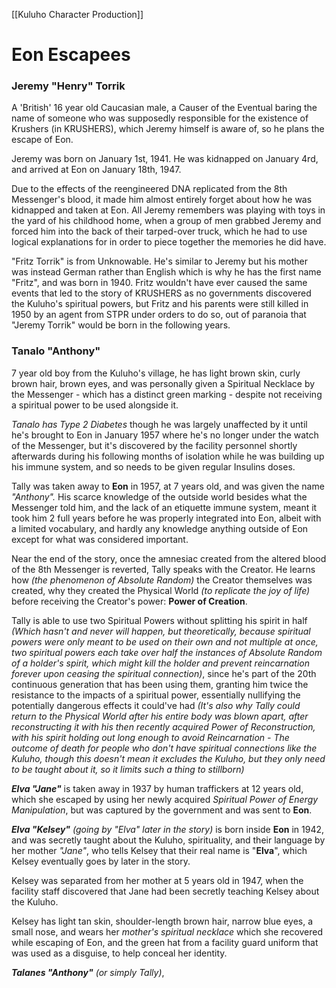 [[Kuluho Character Production]]
# Eon Escapees
### Jeremy "Henry" Torrik
 A 'British' 16 year old Caucasian male, a Causer of the Eventual baring the name of someone who was supposedly responsible for the existence of Krushers (in KRUSHERS), which Jeremy himself is aware of, so he plans the escape of Eon.

 Jeremy was born on January 1st, 1941. He was kidnapped on January 4rd, and arrived at Eon on January 18th, 1947.

 Due to the effects of the reengineered DNA replicated from the 8th Messenger's blood, it made him almost entirely forget about how he was kidnapped and taken at Eon. All Jeremy remembers was playing with toys in the yard of his childhood home, when a group of men grabbed Jeremy and forced him into the back of their tarped-over truck, which he had to use logical explanations for in order to piece together the memories he did have.

 "Fritz Torrik" is from Unknowable. He's similar to Jeremy but his mother was instead German rather than English which is why he has the first name "Fritz", and was born in 1940. Fritz wouldn't have ever caused the same events that led to the story of KRUSHERS as no governments discovered the Kuluho's spiritual powers, but Fritz and his parents were still killed in 1950 by an agent from STPR under orders to do so, out of paranoia that "Jeremy Torrik" would be born in the following years. 

### Tanalo "Anthony"
  7 year old boy from the Kuluho's village, he has light brown skin, curly brown hair, brown eyes, and was personally given a Spiritual Necklace by the Messenger - which has a distinct green marking - despite not receiving a spiritual power to be used alongside it.
  
  _Tanalo has Type 2 Diabetes_ though he was largely unaffected by it until he's brought to Eon in January 1957 where he's no longer under the watch of the Messenger, but it's discovered by the facility personnel shortly afterwards during his following months of isolation while he was building up his immune system, and so needs to be given regular Insulins doses.
  
  
  Tally was taken away to **Eon** in 1957, at 7 years old, and was given the name _"Anthony"._ His scarce knowledge of the outside world besides what the Messenger told him, and the lack of an etiquette immune system, meant it took him 2 full years before he was properly integrated into Eon, albeit with a limited vocabulary, and hardly any knowledge anything outside of Eon except for what was considered important.
 
  Near the end of the story, once the amnesiac created from the altered blood of the 8th Messenger is reverted, Tally speaks with the Creator. He learns how _(the phenomenon of Absolute Random)_ the Creator themselves was created, why they created the Physical World _(to replicate the joy of life)_ before receiving the Creator's power: **Power of Creation**.
 
  Tally is able to use two Spiritual Powers without splitting his spirit in half _(Which hasn't and never will happen, but theoretically, because spiritual powers were only meant to be used on their own and not multiple at once, two spiritual powers each take over half the instances of Absolute Random of a holder's spirit, which might kill the holder and prevent reincarnation forever upon ceasing the spiritual connection)_, since he's part of the 20th continuous generation that has been using them, granting him twice the resistance to the impacts of a spiritual power, essentially nullifying the potentially dangerous effects it could've had _(It's also why Tally could return to the Physical World after his entire body was blown apart, after reconstructing it with his then recently acquired Power of Reconstruction, with his spirit holding out long enough to avoid Reincarnation - The outcome of death for people who don't have spiritual connections like the Kuluho, though this doesn't mean it excludes the Kuluho, but they only need to be taught about it, so it limits such a thing to stillborn)_


**_Elva "Jane"_** is taken away in 1937 by human traffickers at 12 years old, which she escaped by using her newly acquired _Spiritual Power of Energy Manipulation_, but was captured by the government and was sent to **Eon**.

_**Elva "Kelsey"** (going by "Elva" later in the story)_ is born inside **Eon** in 1942, and was secretly taught about the Kuluho, spirituality, and their language by her mother _"Jane"_, who tells Kelsey that their real name is "**Elva**", which Kelsey eventually goes by later in the story.

Kelsey was separated from her mother at 5 years old in 1947, when the facility staff discovered that Jane had been secretly teaching Kelsey about the Kuluho.

Kelsey has light tan skin, shoulder-length brown hair, narrow blue eyes, a small nose, and wears her _mother's spiritual necklace_ which she recovered while escaping of Eon, and the green hat from a facility guard uniform that was used as a disguise, to help conceal her identity.


_**Talanes "Anthony"** (or simply Tally)_, 